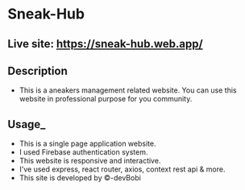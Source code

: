 # Sneak-Hub
## Live site: https://sneak-hub.web.app/
## Description
- This is a aneakers management related website. You can use this website in professional purpose for you community.

## Usage_
- This is a single page application website.
- I used Firebase authentication system.
- This website is responsive and interactive.
- I've used express, react router, axios, context  rest api & more.
- This site is developed by ©-devBobi
